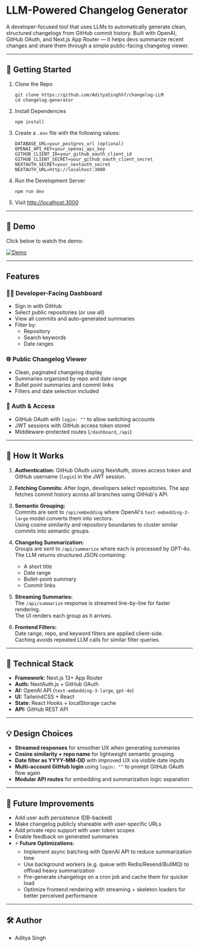 # LLM-Powered Changelog Generator

A developer-focused tool that uses LLMs to automatically generate clean, structured changelogs from GitHub commit history. Built with OpenAI, GitHub OAuth, and Next.js App Router 
— it helps devs summarize recent changes and share them through a simple public-facing changelog viewer.

---

## 🚀 Getting Started
1. Clone the Repo
    ```
    git clone https://github.com/AdityaSinghh7/changelog-LLM
    cd changelog-generator
    ```

2. Install Dependencies  
    ```
    npm install
    ```

3. Create a `.env` file with the following values:

   ```
   DATABASE_URL=your_postgres_url (optional)  
   OPENAI_API_KEY=your_openai_api_key  
   GITHUB_CLIENT_ID=your_github_oauth_client_id  
   GITHUB_CLIENT_SECRET=your_github_oauth_client_secret  
   NEXTAUTH_SECRET=your_nextauth_secret  
   NEXTAUTH_URL=http://localhost:3000
   ```

4. Run the Development Server  
    ```
    npm run dev
    ```

5. Visit [http://localhost:3000](http://localhost:3000)

---

## 🎥 Demo

Click below to watch the demo:

[![Demo](https://img.youtube.com/vi/UHCe1gsONVw/0.jpg)](https://youtu.be/UHCe1gsONVw)

---

## Features

### 🧑‍💻 Developer-Facing Dashboard
- Sign in with GitHub
- Select public repositories (or use all)
- View all commits and auto-generated summaries
- Filter by:
    - Repository
    - Search keywords
    - Date ranges

### 🌐 Public Changelog Viewer
- Clean, paginated changelog display
- Summaries organized by repo and date range
- Bullet point summaries and commit links
- Filters and date selection included

### 🔐 Auth & Access
- GitHub OAuth with `login: ""` to allow switching accounts
- JWT sessions with GitHub access token stored
- Middleware-protected routes (`/dashboard`, `/api`)

---

## 🧠 How It Works

1. **Authentication:** GitHub OAuth using NextAuth, stores access token and GitHub username (`login`) in the JWT session.

2. **Fetching Commits:** After login, developers select repositories. The app fetches commit history across all branches using GitHub's API.

3. **Semantic Grouping:**  
   Commits are sent to `/api/embedding` where OpenAI's `text-embedding-3-large` model converts them into vectors.  
   Using cosine similarity and repository boundaries to cluster similar commits into semantic groups.

4. **Changelog Summarization:**  
   Groups are sent to `/api/summarize` where each is processed by GPT-4o.  
   The LLM returns structured JSON containing:
    - A short title
    - Date range
    - Bullet-point summary
    - Commit links

5. **Streaming Summaries:**  
   The `/api/summarize` response is streamed line-by-line for faster rendering.  
   The UI renders each group as it arrives.

6. **Frontend Filters:**  
   Date range, repo, and keyword filters are applied client-side.  
   Caching avoids repeated LLM calls for similar filter queries.

---

## 🧩 Technical Stack

- **Framework:** Next.js 13+ App Router
- **Auth:** NextAuth.js + GitHub OAuth
- **AI:** OpenAI API (`text-embedding-3-large`, `gpt-4o`)
- **UI:** TailwindCSS + React
- **State:** React Hooks + localStorage cache
- **API:** GitHub REST API 

---

## 💡 Design Choices

- **Streamed responses** for smoother UX when generating summaries
- **Cosine similarity + repo name** for lightweight semantic grouping
- **Date filter as YYYY-MM-DD** with improved UX via visible date inputs
- **Multi-account GitHub login** using `login: ""` to prompt GitHub OAuth flow again
- **Modular API routes** for embedding and summarization logic separation

---

## 📍 Future Improvements

- Add user auth persistence (DB-backed)
- Make changelog publicly shareable with user-specific URLs
- Add private repo support with user token scopes
- Enable feedback on generated summaries
- ⚡ **Future Optimizations**:
  - Implement async batching with OpenAI API to reduce summarization time
  - Use background workers (e.g. queue with Redis/Resend/BullMQ) to offload heavy summarization
  - Pre-generate changelogs on a cron job and cache them for quicker load
  - Optimize frontend rendering with streaming + skeleton loaders for better perceived performance

---

## 🛠 Author
- Aditya Singh
